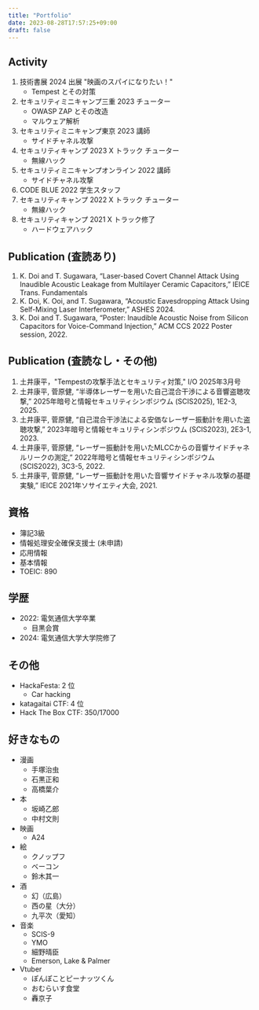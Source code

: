 ```yaml
---
title: "Portfolio"
date: 2023-08-28T17:57:25+09:00
draft: false
---
```


## Activity

1. 技術書展 2024 出展 "映画のスパイになりたい！"
   - Tempest とその対策
2. セキュリティミニキャンプ三重 2023 チューター
   - OWASP ZAP とその改造
   - マルウェア解析
3. セキュリティミニキャンプ東京 2023 講師
   - サイドチャネル攻撃
4. セキュリティキャンプ 2023 X トラック チューター
   - 無線ハック
5. セキュリティミニキャンプオンライン 2022 講師
   - サイドチャネル攻撃
6. CODE BLUE 2022 学生スタッフ
7. セキュリティキャンプ 2022 X トラック チューター
   - 無線ハック
8. セキュリティキャンプ 2021 X トラック修了
   - ハードウェアハック

## Publication (査読あり)

1. K. Doi and T. Sugawara, “Laser-based Covert Channel Attack Using Inaudible Acoustic Leakage from Multilayer Ceramic Capacitors,” IEICE Trans. Fundamentals
2. K. Doi, K. Ooi, and T. Sugawara, “Acoustic Eavesdropping Attack Using Self-Mixing Laser Interferometer,” ASHES 2024.
3. K. Doi and T. Sugawara, “Poster: Inaudible Acoustic Noise from Silicon Capacitors for Voice-Command Injection,” ACM CCS 2022 Poster session, 2022.

## Publication (査読なし・その他)

1. 土井康平，"Tempestの攻撃手法とセキュリティ対策," I/O 2025年3月号
2. 土井康平, 菅原健, “半導体レーザーを用いた自己混合干渉による音響盗聴攻撃,” 2025年暗号と情報セキュリティシンポジウム (SCIS2025), 1E2-3, 2025.
3. 土井康平, 菅原健, “自己混合干渉法による安価なレーザー振動計を用いた盗聴攻撃,” 2023年暗号と情報セキュリティシンポジウム (SCIS2023), 2E3-1, 2023.
4. 土井康平, 菅原健, “レーザー振動計を用いたMLCCからの音響サイドチャネルリークの測定,” 2022年暗号と情報セキュリティシンポジウム (SCIS2022), 3C3-5, 2022.
5. 土井康平, 菅原健, “レーザー振動計を用いた音響サイドチャネル攻撃の基礎実験,” IEICE 2021年ソサイエティ大会, 2021.

## 資格

- 簿記3級
- 情報処理安全確保支援士 (未申請)
- 応用情報
- 基本情報
- TOEIC: 890

## 学歴

- 2022: 電気通信大学卒業
  - 目黒会賞
- 2024: 電気通信大学大学院修了

## その他

- HackaFesta: 2 位
  - Car hacking
- katagaitai CTF: 4 位
- Hack The Box CTF: 350/17000

## 好きなもの

- 漫画
  - 手塚治虫
  - 石黒正和
  - 高橋葉介
- 本
  - 坂崎乙郎
  - 中村文則
- 映画
  - A24
- 絵
  - クノップフ
  - ベーコン
  - 鈴木其一
- 酒
  - 幻（広島）
  - 西の星（大分）
  - 九平次（愛知）
- 音楽
  - SCIS-9
  - YMO
  - 細野晴臣
  - Emerson, Lake & Palmer
- Vtuber
  - ぽんぽことピーナッツくん
  - おむらいす食堂
  - 轟京子
